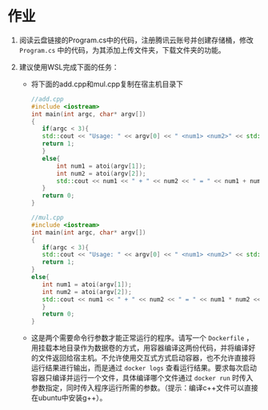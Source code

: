 # 作业

1. 阅读云盘链接的Program.cs中的代码，注册腾讯云账号并创建存储桶，修改 `Program.cs` 中的代码，为其添加上传文件夹，下载文件夹的功能。

2. 建议使用WSL完成下面的任务：

   - 将下面的add.cpp和mul.cpp复制在宿主机目录下

     ```cpp
     //add.cpp
     #include <iostream>
     int main(int argc, char* argv[])
     {
     	if(argc < 3){
     	std::cout << "Usage: " << argv[0] << " <num1> <num2>" << std::endl;
     	return 1;
     	}
     	else{
     		int num1 = atoi(argv[1]);
     		int num2 = atoi(argv[2]);
     		std::cout << num1 << " + " << num2 << " = " << num1 + num2 << std::endl;
     	}
     	return 0;
     }
     ```

     ```cpp
     //mul.cpp
     #include <iostream>
     int main(int argc, char* argv[])
     {
     	if(argc < 3){
     	std::cout << "Usage: " << argv[0] << " <num1> <num2>" << std::endl;
     	return 1;
     }
     else{
     	int num1 = atoi(argv[1]);
     	int num2 = atoi(argv[2]);
     	std::cout << num1 << " + " << num2 << " = " << num1 * num2 << std::endl;
     	}
     	return 0;
     }
     ```

   - 这是两个需要命令行参数才能正常运行的程序。请写一个 `Dockerfile` ，用挂载本地目录作为数据卷的方式，用容器编译这两份代码，并将编译好的文件返回给宿主机。不允许使用交互式方式启动容器，也不允许直接将运行结果进行输出，而是通过 `docker logs` 查看运行结果。要求每次启动容器只编译并运行一个文件，具体编译哪个文件通过 `docker run` 时传入参数指定，同时传入程序运行所需的参数。（提示：编译c++文件可以直接在ubuntu中安装g++）。